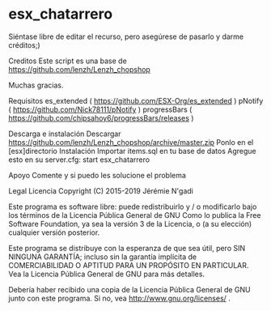 # esx_chatarrero
 Siéntase libre de editar el recurso, pero asegúrese de pasarlo y darme créditos;)

Creditos
Este script es una base de https://github.com/lenzh/Lenzh_chopshop

Muchas gracias.

Requisitos
es_extended ( https://github.com/ESX-Org/es_extended )
pNotify ( https://github.com/Nick78111/pNotify )
progressBars ( https://github.com/chipsahoy6/progressBars/releases )

Descarga e instalación
Descargar https://github.com/lenzh/Lenzh_chopshop/archive/master.zip
Ponlo en el [esx]directorio
Instalación
Importar items.sql en tu base de datos
Agregue esto en su server.cfg:
start esx_chatarrero

Apoyo
Comente y si puedo les solucione el problema


Legal
Licencia
Copyright (C) 2015-2019 Jérémie N'gadi

Este programa es software libre: puede redistribuirlo y / o modificarlo bajo los términos de la Licencia Pública General de GNU Como lo publica la Free Software Foundation, ya sea la versión 3 de la Licencia, o (a su elección) cualquier versión posterior.

Este programa se distribuye con la esperanza de que sea útil, pero SIN NINGUNA GARANTÍA; incluso sin la garantía implícita de COMERCIABILIDAD O APTITUD PARA UN PROPÓSITO EN PARTICULAR. Vea la Licencia Pública General de GNU para más detalles.

Debería haber recibido una copia de la Licencia Pública General de GNU junto con este programa. Si no, vea http://www.gnu.org/licenses/ .
